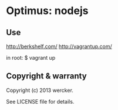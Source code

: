 Optimus: nodejs
================

Use
----------
http://berkshelf.com/
http://vagrantup.com/

in root:
$ vagrant up

Copyright & warranty
-----------
  Copyright (c) 2013 wercker.

  See LICENSE file for details.
